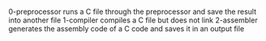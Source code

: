 0-preprocessor runs a C file through the preprocessor and save the result into another file
1-compiler compiles a C file but does not link
2-assembler generates the assembly code of a C code and saves it in an output file
